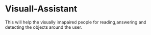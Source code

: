 # Visuall-Assistant
This will help the visually imapaired people for reading,answering and detecting the objects around the user.
